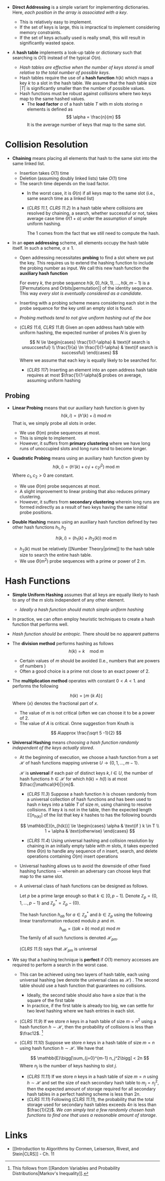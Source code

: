 * **Direct Addressing** is a simple variant for implementing dictionaries. Here, *each position in the array is associated with a key*. 
	* This is relatively easy to implement.
	* If the set of keys is large, this is impractical to implement considering memory constraints. 
	* If the set of keys actually used is really small, this will result in significantly wasted space. 

* A **hash table** implements a look-up table or dictionary such that searching is $O(1)$ instead of the typical $O(n)$.  
	* *Hash tables are effective when the number of keys stored is small relative to the total number of possible keys*.
	* Hash tables require the use of a **hash function** $h(k)$ which maps a key $k$ to a slot in the hash table. We assume that the hash table size $|T|$ is significantly smaller than the number of possible values. 
	* Hash functions must be robust against *collisions* where two keys map to the same hashed values. 
		* The **load factor** $\alpha$ of a hash table $T$ with $m$ slots storing $n$ elements is defined as 
		  $$
		  \alpha = \frac{n}{m}
		  $$
		  It is the average number of keys that map to the same slot. 

# Collision Resolution
* **Chaining** means placing all elements that hash to the same slot into the same linked list. 
	* Insertion takes $O(1)$ time
	* Deletion (assuming doubly linked lists) take $O(1)$ time
	* The search time depends on the load factor. 
		* In the worst case, it is $\Theta(n)$ if all keys map to the same slot (i.e., same search time as a linked list)
		* (*CLRS 11.1, CLRS 11.2*) In a hash table where collisions are resolved by chaining, a search, whether successful or not, takes average case time $\Theta(1+\alpha)$ under the assumption of simple uniform hashing. 
		  
		  The $1$ comes from the fact that we still need to compute the hash.

* In an **open addressing** scheme, all elements occupy the hash table itself. In such a scheme, $\alpha \le 1$. 
	* Open addressing necessitates **probing** to find a slot where we put the key. This requires us to extend the hashing function to include the probing number as input. We call this new hash function the **auxiliary hash function**
	  
	  For every $k$, the probe sequence $h(k,0), h(k,1),\dots, h(k,m-1)$ is a [[Permutations and Orbits|permutation]] of the identity sequence. This way *every slot is eventually considered as a candidate*. 
	* Inserting with a probing scheme means considering each slot in the probe sequence for the key until an empty slot is found.
	* *Probing methods tend to not give uniform hashing out of the box*
	* (*CLRS 11.6, CLRS 11.8*) Given an open address hash table with uniform hashing, the expected number of probes $N$ is given by
	  
		$$
		N \le 
		\begin{cases}
		\frac{1}{1-\alpha} & \text{if search is unsuccsesful} \\
		\frac{1}{a} \ln \frac{1}{1-\alpha} & \text{if search is successful}
		\end{cases} 
		$$
		Where we assume that each key is equally likely to be searched for.
		* (*CLRS 117*) Inserting an element into an open address hash table requires at most $\frac{1}{1-\alpha}$ probes on average, assuming uniform hashing
## Probing
* **Linear Probing** means that our auxiliary hash function is given by 
  $$
  h(k,i) = (h'(k) + i) \text{ mod } m
  $$
  That is, we simply probe all slots in order. 
	* We use $\Theta(m)$ probe sequences at most. 
	* This is simple to implement.
	* However, it suffers from **primary clustering** where we have long runs of unoccupied slots and long runs tend to become longer.

* **Quadratic Probing** means using an auxiliary hash function given by
  $$
  h(k,i) = (h'(k) + c_1i + c_2 i^2 ) \text{ mod }m  
  $$
  Where $c_1, c_2 > 0$ are constant. 
	* We use $\Theta(m)$ probe sequences at most. 
	* A slight improvement to linear probing that also reduces primary clustering.
	* However, it suffers from **secondary clustering** wherein long runs are formed indirectly as a result of two keys having the same initial probe positions.

* **Double Hashing** means using an auxiliary hash function defined by two other  hash functions $h_1, h_2$ 
  
  $$
  h(k,i) = (h_1(k) + ih_2(k)) \ \text{mod m}
  $$
	* $h_2(k)$ must be relatively [[Number Theory|prime]] to the hash table size to search the entire hash table. 
	* We use $\Theta(m^2)$ probe sequences with a prime or power of $2$ m. 

# Hash Functions
* **Simple Uniform Hashing** assumes that all keys are equally likely to hash to any of the $m$ slots independent of any other element.
	* *Ideally a hash function should match simple uniform hashing*
* In practice, we can often employ heuristic techniques to create a hash function that performs well.
* *Hash function should be entropic*. There should be no apparent patterns

* The **division method** performs hashing as follows
	$$
	h(k) = k \ \ \ \ \text{mod}  \ m
	$$
	* Certain values of $m$ should be avoided (I.e., numbers that are powers of numbers )
	* Often a good choice is a prime not close to an exact power of $2$.
* The **multiplication method** operates with constant $0<A<1$. and performs the following
  
	$$
	h(k) = \lfloor m \ \{k \ A\} \rfloor
	$$
	Where $\{x\}$ denotes the fractional part of $x$.
	* The value of $m$ is not critical (often we can choose it to be a power of $2$.
	* The value of $A$ is critical. Onne suggestion from Knuth is 
	  
	$$
	A\approx \frac{\sqrt 5 -1}{2}
	$$

* **Universal Hashing** means *choosing a hash function randomly independent of the keys actually stored*. 
	* At the beginning of execution, we choose a hash function from a set $\mathcal{H}$ of hash functions mapping universe $U\to \{0,1,\dots,m-1\}$.  
	  
	  $\mathcal{H}$ is **universal** if each pair of distinct keys $k,l\in U$, the number of hash functions $h\in \mathcal{H}$ for which $h(k)=h(l)$ is at most $\frac{|\mathcal{H}|}{m}$. 
		* (*CLRS 11.3*) Suppose a hash function $h$ is chosen randomly from a universal collection of hash functions and has been used to hash $n$ keys into a table $T$ of size $m$, using chaining to resolve collisions. If key $k$ is not in the table, then the expected length $\mathbb{E}[n_{h(k)}]$ of the list that key $k$ hashes to has the following bounds
		  
		$$
		\mathbb{E}[n_{h(k)}]  \le 
		\begin{cases}
		\alpha & \text{if } k \in T  \\ 
		1 + \alpha & \text{otherwise} 
		\end{cases}
		$$

		* (*CLRS 11.4*) Using universal hashing and collision resolution by chaining in an initially empty table with $m$ slots, it takes expected time $\Theta(n)$ to handle any sequence of $n$ insert, search, and delete operations containing $O(m)$ insert operations


	* Universal hashing allows us to avoid the downside of other fixed hashing functions -- wherein an adversary can choose keys that map to the same slot. 

	* A universal class of hash functions can be designed as follows.
	  
	  Let $p$ be a prime large enough so that $k\in [0,p-1]$. Denote $\mathbb{Z}_p=\{0,1,\dots,p-1\}$ and $\mathbb{Z}_p^\ast=\mathbb{Z}_p-\{0\}$.
	  
	  The hash function $h_{ab}$ for $a\in \mathbb{Z}_p^\ast$ and $b\in\mathbb{Z}_p$ using the following linear transformation reduced modulo $p$ and $m$. 
	  $$
	  h_{ab} = ((ak+b) \ \text{mod } p) \ \text{mod } m
	  $$
	  The family of all such functions is denoted $\mathcal{H}_{pm}$. 
	  
	  (*CLRS 11.5*) says that $\mathcal{H}_{pm}$ is universal


* We say that a hashing technique is **perfect** if $O(1)$ memory accesses are required to perform a search in the worst case. 
	* This can be achieved using two layers of hash table, each using universal hashing (we denote the universal class as $\mathcal{H}$) . The second table should use a hash function that guarantees no collisions. 
		* Ideally, the second table should also have a size that is the square of the first table 
		* In practice, if the first table is already too big, we can settle for two level hashing where we hash entries in each slot.
	* (*CLRS 11.9*) If we store $n$ keys in a hash table of size $m=n^2$ using a hash function $h\sim\mathcal{H}$, then the probability of collisions is less than $\frac12$.  [^clrs_119]
	* (*CLRS 11.10*) Suppose we store $n$ keys in a hash table of size $m=n$ using hash function $h\sim \mathcal{H}$. We have that
	  
	  $$
	  \mathbb{E}\bigg[\sum_{j=0}^{m-1} n_j^2\bigg] < 2n
	  $$
	  Where $n_j$ is the number of keys hashing to slot $j$.
		* (*CLRS 11.11*) If we store $n$ keys in a hash table of size $m=n$ using $h\sim\mathcal{H}$ and set the size of each secondary hash table to $m_j=n_j^2$, then the expected amount of storage required for all secondary hash tables in a perfect hashing scheme is less than $2n$.  
		* (*CLRS 11.11*) Following (*CLRS 11.11*), the probability that the total storage used for secondary hash tables exceeds $4n$ is less than $\frac{1}{2}$. *We can simply test a few randomly chosen hash functions to find one that uses a reasonable amount of storage*.


[^clrs_119]: This follows from [[Random Variables and Probability Distributions|Markov's Inequality]]. 

# Links
* [[Introduction to Algorithms by Cormen, Leiserson, Rivest, and Stein|CLRS]] - Ch. 11